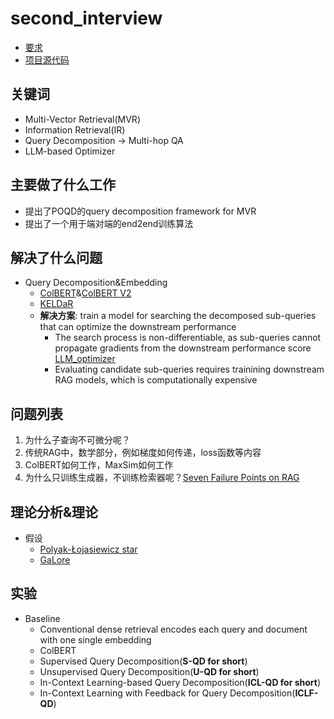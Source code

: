 # second_interview

* [要求](https://temporal-buttercup-ad0.notion.site/Second-Interview-27835c06f1fa80b0bb62ce06a4d0e750?pvs=73)
* [项目源代码](https://github.com/PKU-SDS-lab/POQD-ICML25)


## 关键词
* Multi-Vector Retrieval(MVR)
* Information Retrieval(IR)
* Query Decomposition -> Multi-hop QA
* LLM-based Optimizer

## 主要做了什么工作
* 提出了POQD的query decomposition framework for MVR
* 提出了一个用于端对端的end2end训练算法

## 解决了什么问题
* Query Decomposition&Embedding
  * [ColBERT](paper/colbert.pdf)&[ColBERT V2](paper/colbert_v2.pdf)
  * [KELDaR](paper/KELDaR.pdf)
  * **解决方案**: train a model for searching the decomposed sub-queries that can optimize the downstream performance
    * The search process is non-differentiable, as sub-queries cannot propagate gradients from the downstream performance score [LLM_optimizer](paper/LLM_optimizer.pdf)
    * Evaluating candidate sub-queries requires trainining downstream RAG models, which is computationally expensive

## 问题列表
1. 为什么子查询不可微分呢？
2. 传统RAG中，数学部分，例如梯度如何传递，loss函数等内容
3. ColBERT如何工作，MaxSim如何工作
4. 为什么只训练生成器，不训练检索器呢？[Seven Failure Points on RAG](paper/failure_point_rag.pdf)

## 理论分析&理论
* 假设
  * [Polyak-Łojasiewicz star](paper/2003.00307v2.pdf)
  * [GaLore](paper/GaLore.pdf)

## 实验
* Baseline
  * Conventional dense retrieval encodes each query and document with one single embedding
  * ColBERT
  * Supervised Query Decomposition(**S-QD for short**)
  * Unsupervised Query Decomposition(**U-QD for short**)
  * In-Context Learning-based Query Decomposition(**ICL-QD for short**)
  * In-Context Learning with Feedback for Query Decomposition(**ICLF-QD**)